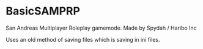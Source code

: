# BasicSAMPRP
San Andreas Multiplayer Roleplay gamemode.
Made by Spydah / Haribo Inc


Uses an old method of saving files which is saving in ini files.
